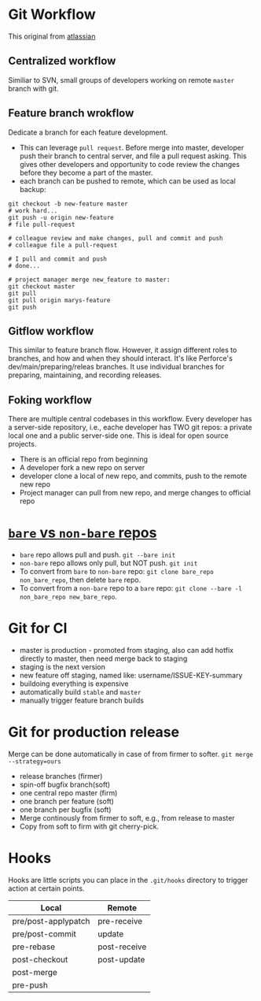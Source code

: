 # Git Workflow
This original from [atlassian](https://www.atlassian.com/git/tutorials/comparing-workflows/)

## Centralized workflow
Similiar to SVN, small groups of developers working on remote `master` branch with git.

## Feature branch wrokflow
Dedicate a branch for each feature development. 
* This can leverage `pull request`. Before merge into master, developer push their 
  branch to central server, and file a pull request asking. This gives other developers
  and opportunity to code review the changes before they become a part of the master.
* each branch can be pushed to remote, which can be used as local backup: 
```
git checkout -b new-feature master
# work hard...
git push -u origin new-feature
# file pull-request

# colleague review and make changes, pull and commit and push
# colleague file a pull-request

# I pull and commit and push
# done...

# project manager merge new_feature to master:
git checkout master
git pull
git pull origin marys-feature
git push
```

## Gitflow workflow
This similar to feature branch flow. However, it assign different roles to branches, and how and when they should interact. 
It's like Perforce's dev/main/preparing/releas branches. It use individual branches for preparing, maintaining, and recording
releases.

## Foking workflow
There are multiple central codebases in this workflow. Every developer has a server-side repository, i.e., eache developer has
TWO git repos: a private local one and a public server-side one. This is ideal for open source projects.
* There is an official repo from beginning
* A developer fork a new repo on server
* developer clone a local of new repo, and commits, push to the remote new repo
* Project manager can pull from new repo, and merge changes to official repo

# [`bare` vs `non-bare` repos](http://bitflop.com/tutorials/git-bare-vs-non-bare-repositories.html)
* `bare` repo allows pull and push. `git --bare init`
* `non-bare` repo allows only pull, but NOT push. `git init`
* To convert from `bare` to `non-bare` repo: `git clone bare_repo non_bare_repo`, then delete `bare` repo.
* To convert from a `non-bare` repo to a `bare` repo: `git clone --bare -l non_bare_repo new_bare_repo`. 

# Git for CI
* master is production - promoted from staging, also can add hotfix directly to master, then need merge back to staging
* staging is the next version 
* new feature off staging, named like: username/ISSUE-KEY-summary
* buildoing everything is expensive
* automatically build `stable` and `master`
* manually trigger feature branch builds
 
# Git for production release
Merge can be done automatically in case of from firmer to softer. `git merge --strategy=ours`
* release branches (firmer)
 * spin-off bugfix branch(soft) 
* one central repo master (firm)
* one branch per feature (soft)
* one branch per bugfix (soft)
* Merge continously from firmer to soft, e.g., from release to master
* Copy from soft to firm with git cherry-pick.

# Hooks
Hooks are little scripts you can place in the `.git/hooks` directory to trigger action at certain points.

|Local              |Remote            |
|-------------------|------------------|
|pre/post-applypatch|pre-receive       |
|pre/post-commit    |update            |
|pre-rebase         |post-receive      |
|post-checkout      |post-update       |
|post-merge         |                  |
|pre-push           |                  |
